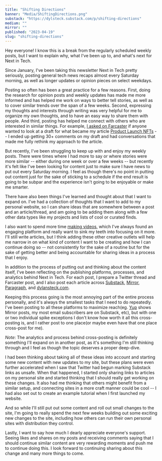 ```yaml
---
title: "Shifting Directions"
banner: "Media/ShiftingDirections.png"
substack: "https://dylsteck.substack.com/p/shifting-directions"
medium: ""
mirror: ""
published: "2023-04-19"
slug: "shifting-directions"
---
```


Hey everyone! I know this is a break from the regularly scheduled weekly posts, but I want to explain why, what I've been up to, and what's next for Next in Tech.

Since January, I've been taking this newsletter Next in Tech pretty seriously, posting general tech news recaps almost every Saturday morning, as well as longer updates or opinion pieces on select weekdays. 

Posting so often has been a great practice for a few reasons. First, doing the research for opinion posts and weekly updates has made me more informed and has helped me work on ways to better tell stories, as well as to cover similar trends over the span of a few weeks. Second, expressing my thoughts and interests through writing was very helpful for me to organize my own thoughts, and to have an easy way to share them with people. And third, posting has helped me connect with others who are interested in similar things. For example, [I asked on Farcaster](https://warpcast.com/dylsteck/0x50ce4a) if anyone wanted to look at a draft for what became my article [Product Launch NFTs](https://dylsteck.substack.com/p/product-launch-nfts) -- I ended up getting 30+ comments on my draft and had conversations that made me fully rethink my approach to the article.

But recently, I've been struggling to keep up with and enjoy my weekly posts. There were times where I had more to say or where stories were more similar -- either during one week or over a few weeks -- but recently it's felt like I've been looking for content just to make sure I have news to put out every Saturday morning. I feel as though there's no point in putting out content just for the sake of sticking to a schedule if the end result is going to be subpar and the experience isn't going to be enjoyable or make me smarter. 

There have also been things I've learned and thought about that I want to expand on. I've had a collection of thoughts that I want to add to my personal website, so I can share ideas that are somewhere between a post and an article/thread, and am going to be adding them along with a few other data types like my projects and lists of cool or curated finds. 

I also want to spend more time [making videos](https://www.youtube.com/@dylsteck), which I've always found an engaging platform and really want to sink my teeth into focusing on it more. I'll still write articles, but I think adding these other creative outlets will help me narrow in on what kind of content I want to be creating and how I can continue doing so -- not consistently for the sake of a routine but for the sake of getting better and being accountable for sharing ideas in a process that I enjoy.

In addition to the process of putting out and thinking about the content itself, I've been reflecting on the publishing platforms, processes, and analytics behind Next in Tech. For each post, I prepare a Twitter thread and Farcaster post, and I also post each article across [Substack](https://dylsteck.substack.com), [Mirror](https://mirror.xyz/dylsteck.eth), [Paragraph](https://paragraph.xyz/@dylsteck.eth), and [dylansteck.com](https://dylansteck.com). 

Keeping this process going is the most annoying part of the entire process personally, and it's always the smallest tasks that I need to do repeatedly. I've been posting to all these platforms to maximize reach(eg. [Yup](https://yup.io) shows Mirror posts, my most email subscribers are on Substack, etc), but with one or two individual spike exceptions I don't know how worth it all this cross-posting is, and I rather post to one place(or maybe even have that one place cross-post for me). 

*Note*: The analytics and process behind cross-posting is definitely something I'll expand on in another post, as it's something I'm still thinking through and I feel as though the topic deserves a proper deep-dive.

I had been thinking about taking all of these ideas into account and starting some new content with new updates to my site, but these plans were even further accelerated when I saw that Twitter had begun marking Substack links as unsafe. When that happened, I started only sharing links to articles on my personal site and started thinking that I should really get working on these changes. It also had me thinking that others might benefit from a similar setup, and connecting sites in a more craft manner could be cool -- I had also set out to create an example tutorial when I first launched my website.

And so while I'll still put out some content and roll out small changes to the site, I'm going to really spend the next few weeks building out some exciting new changes to the site, including how others can run their own personal sites with distribution they control. 

Lastly, I want to say how much I dearly appreciate everyone's support. Seeing likes and shares on my posts and receiving comments saying that I should continue similar content are very rewarding moments and push me to continue doing this. I look forward to continuing sharing about this change and many more things to come.